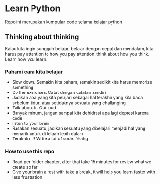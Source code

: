 # Learn Python

Repo ini merupakan kumpulan code selama belajar python

## Thinking about thinking
Kalau kita ingin sungguh belajar, belajar dengan cepat dan mendalam, kita harus pay attention to how you pay attention.
think about how you think. Learn how you learn.

### Pahami cara kita belajar
- Slow down. Semakin kita paham, semakin sedikit kita harus memorize something
- Do the exercises. Catat dengan catatan sendiri
- Jadikan apa yang kita pelajari sebagai hal terakhir yang kita baca sebelum tidur, atau setidaknya sesuatu yang challanging
- Talk about it. Out loud
- Banyak minum, jangan sampai kita dehidrasi apa lagi depresi karena code
- listen to your brain
- Rasakan sesuatu, jadikan sesuatu yang dipelajari menjadi hal yang menarik untuk di telaah lebih dalam
- Terakhirr !!! Write a lot of code. Yeahg

### How to use this repo
- Read per folder chapter, after that take 15 minutes for review what we create so far
- Give your brain a rest with take a break, it will help you learn faster with less frustration
